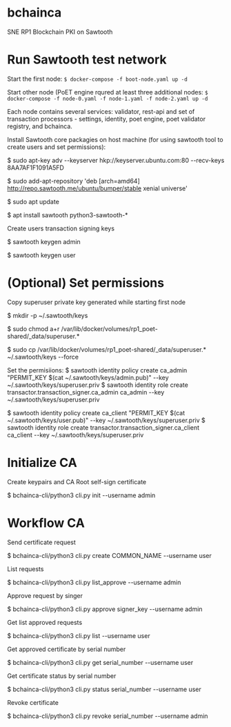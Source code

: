 # bchainca
SNE RP1 Blockchain PKI on Sawtooth

# Run Sawtooth test network

Start the first node:
```$ docker-compose -f boot-node.yaml up -d```

Start other node (PoET engine rqured at least three additional nodes:
```$ docker-compose -f node-0.yaml -f node-1.yaml -f node-2.yaml up -d```

Each node contains several services: validator, rest-api and set of transaction processors - settings, identity, poet engine, poet validator registry, and bchainca. 

Install Sawtooth core packagies on host machine (for using sawtooth tool to create users and set permissions):

$ sudo apt-key adv --keyserver hkp://keyserver.ubuntu.com:80 --recv-keys 8AA7AF1F1091A5FD

$ sudo add-apt-repository 'deb [arch=amd64] http://repo.sawtooth.me/ubuntu/bumper/stable xenial universe'

$ sudo apt update

$ apt install sawtooth python3-sawtooth-*

Create users transaction signing keys

$ sawtooth keygen admin

$ sawtooth keygen user

# (Optional) Set permissions
Copy superuser private key generated while starting first node

$ mkdir -p ~/.sawtooth/keys

$ sudo chmod a+r /var/lib/docker/volumes/rp1_poet-shared/_data/superuser.*

$ sudo cp /var/lib/docker/volumes/rp1_poet-shared/_data/superuser.* ~/.sawtooth/keys --force

Set the permisiions:
$ sawtooth identity policy create ca_admin "PERMIT_KEY $(cat ~/.sawtooth/keys/admin.pub)" --key ~/.sawtooth/keys/superuser.priv
$ sawtooth identity role create transactor.transaction_signer.ca_admin ca_admin --key ~/.sawtooth/keys/superuser.priv

$ sawtooth identity policy create ca_client "PERMIT_KEY $(cat ~/.sawtooth/keys/user.pub)" --key ~/.sawtooth/keys/superuser.priv
$ sawtooth identity role create transactor.transaction_signer.ca_client ca_client --key ~/.sawtooth/keys/superuser.priv

# Initialize CA
Create keypairs and CA Root self-sign certificate

$ bchainca-cli/python3 cli.py init --username admin

# Workflow CA
Send certificate request

$ bchainca-cli/python3 cli.py create COMMON_NAME --username user

List requests

$ bchainca-cli/python3 cli.py list_approve --username admin

Approve request by singer

$ bchainca-cli/python3 cli.py approve signer_key --username admin

Get list approved requests

$ bchainca-cli/python3 cli.py list --username user

Get approved certificate by serial number

$ bchainca-cli/python3 cli.py get serial_number --username user

Get certificate status by serial number

$ bchainca-cli/python3 cli.py status serial_number --username user

Revoke certificate

$ bchainca-cli/python3 cli.py revoke serial_number --username admin
